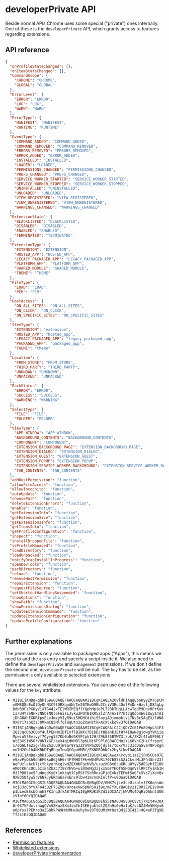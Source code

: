 # developerPrivate API

Beside normal APIs Chrome uses some special ("private") ones internally. One of these is the `developerPrivate` API, which grants
access to features regarding extensions.

## API reference

```json
{
  "onProfileStateChanged": {},
  "onItemStateChanged": {},
  "CommandScope": {
    "CHROME": "CHROME",
    "GLOBAL": "GLOBAL"
  },
  "ErrorLevel": {
    "ERROR": "ERROR",
    "LOG": "LOG",
    "WARN": "WARN"
  },
  "ErrorType": {
    "MANIFEST": "MANIFEST",
    "RUNTIME": "RUNTIME"
  },
  "EventType": {
    "COMMAND_ADDED": "COMMAND_ADDED",
    "COMMAND_REMOVED": "COMMAND_REMOVED",
    "ERRORS_REMOVED": "ERRORS_REMOVED",
    "ERROR_ADDED": "ERROR_ADDED",
    "INSTALLED": "INSTALLED",
    "LOADED": "LOADED",
    "PERMISSIONS_CHANGED": "PERMISSIONS_CHANGED",
    "PREFS_CHANGED": "PREFS_CHANGED",
    "SERVICE_WORKER_STARTED": "SERVICE_WORKER_STARTED",
    "SERVICE_WORKER_STOPPED": "SERVICE_WORKER_STOPPED",
    "UNINSTALLED": "UNINSTALLED",
    "UNLOADED": "UNLOADED",
    "VIEW_REGISTERED": "VIEW_REGISTERED",
    "VIEW_UNREGISTERED": "VIEW_UNREGISTERED",
    "WARNINGS_CHANGED": "WARNINGS_CHANGED"
  },
  "ExtensionState": {
    "BLACKLISTED": "BLACKLISTED",
    "DISABLED": "DISABLED",
    "ENABLED": "ENABLED",
    "TERMINATED": "TERMINATED"
  },
  "ExtensionType": {
    "EXTENSION": "EXTENSION",
    "HOSTED_APP": "HOSTED_APP",
    "LEGACY_PACKAGED_APP": "LEGACY_PACKAGED_APP",
    "PLATFORM_APP": "PLATFORM_APP",
    "SHARED_MODULE": "SHARED_MODULE",
    "THEME": "THEME"
  },
  "FileType": {
    "LOAD": "LOAD",
    "PEM": "PEM"
  },
  "HostAccess": {
    "ON_ALL_SITES": "ON_ALL_SITES",
    "ON_CLICK": "ON_CLICK",
    "ON_SPECIFIC_SITES": "ON_SPECIFIC_SITES"
  },
  "ItemType": {
    "EXTENSION": "extension",
    "HOSTED_APP": "hosted_app",
    "LEGACY_PACKAGED_APP": "legacy_packaged_app",
    "PACKAGED_APP": "packaged_app",
    "THEME": "theme"
  },
  "Location": {
    "FROM_STORE": "FROM_STORE",
    "THIRD_PARTY": "THIRD_PARTY",
    "UNKNOWN": "UNKNOWN",
    "UNPACKED": "UNPACKED"
  },
  "PackStatus": {
    "ERROR": "ERROR",
    "SUCCESS": "SUCCESS",
    "WARNING": "WARNING"
  },
  "SelectType": {
    "FILE": "FILE",
    "FOLDER": "FOLDER"
  },
  "ViewType": {
    "APP_WINDOW": "APP_WINDOW",
    "BACKGROUND_CONTENTS": "BACKGROUND_CONTENTS",
    "COMPONENT": "COMPONENT",
    "EXTENSION_BACKGROUND_PAGE": "EXTENSION_BACKGROUND_PAGE",
    "EXTENSION_DIALOG": "EXTENSION_DIALOG",
    "EXTENSION_GUEST": "EXTENSION_GUEST",
    "EXTENSION_POPUP": "EXTENSION_POPUP",
    "EXTENSION_SERVICE_WORKER_BACKGROUND": "EXTENSION_SERVICE_WORKER_BACKGROUND",
    "TAB_CONTENTS": "TAB_CONTENTS"
  },
  "addHostPermission": "function",
  "allowFileAccess": "function",
  "allowIncognito": "function",
  "autoUpdate": "function",
  "choosePath": "function",
  "deleteExtensionErrors": "function",
  "enable": "function",
  "getExtensionInfo": "function",
  "getExtensionSize": "function",
  "getExtensionsInfo": "function",
  "getItemsInfo": "function",
  "getProfileConfiguration": "function",
  "inspect": "function",
  "installDroppedFile": "function",
  "isProfileManaged": "function",
  "loadDirectory": "function",
  "loadUnpacked": "function",
  "notifyDragInstallInProgress": "function",
  "openDevTools": "function",
  "packDirectory": "function",
  "reload": "function",
  "removeHostPermission": "function",
  "repairExtension": "function",
  "requestFileSource": "function",
  "setShortcutHandlingSuspended": "function",
  "showOptions": "function",
  "showPath": "function",
  "showPermissionsDialog": "function",
  "updateExtensionCommand": "function",
  "updateExtensionConfiguration": "function",
  "updateProfileConfiguration": "function"
}
```

## Further explanations

The permission is only available to packaged apps ("Apps"), this means we need to add the `app` entry and specify a script inside it.
We also need to define the `developerPrivate` and `management` permissions. If we don't define the second one, `developerPrivate` will be null.
The `key` has to be set, as the permission is only available to selected extensions. 

There are several whitelisted extensions. You can use one of the following values for the `key` attribute:
- `MIIBIjANBgkqhkiG9w0BAQEFAAOCAQ8AMIIBCgKCAQEA2OvldPjAqgEboHyyZM7GpCMmGMSQ8aExOlQyOhN3C9fDRXqnAN/Ie20TEwD9Eb2CciV3Ru4Gm7PmDnkHzsljD84qLgBdN39FzPGDyViXTS442xTElWRZMZQfJYQpbMpiePL720kTHgLLAcwTgdP9DnvRPrKukIs/U4Y76NFk7NNbsNOc6FWisLJykw2POTB1RR5ZlZrA4Ax1P7kt7qQdomE6i8wy1TA1jDhG8AhEXKRfpyELvJmzyVIyR9uiSHDHCdihiS5oyjADjmmbklvL7Ns0cSAgEX/lWN8UX8r17zoKZzJ0MkmCQ5Nlfql8qUtn2oZXaHztkkAcXCxkq9/37QIDAQAB`
- `MIIBIjANBgkqhkiG9w0BAQEFAAOCAQ8AMIIBCgKCAQEAiC2CjQDYZcE1Pn8QHpLh1F32QiJqcO63CObY4ulPEHHmIDfIyflB2WXc7D1bDJtHBahkJEtHY4I8wN8gjowgYVKiiqMpwiuV7Evivyf7Qyvg537Kb0aBdGKVFCpk12H/Z9k835BTWZ3t/uk/ZK2r4fwUF06LYWtZ3XS1W5OrV0NTxGF/keX4qidKMDl3pKLNjKPSPl0G3WFEMui+L68VnC2HzCfrpyrC1/oGGLTa2xg/lkEZhzuUUjWsar8YazZYmVPmZQOjdyls/tGxrVac3IcDaSve40PuKgmmn7H2Gb1h4NKRbDTgBhqmIewQCGpuHMRf/EXNDROhNCx2byStkwIDAQAB`
- `MIIBIjANBgkqhkiG9w0BAQEFAAOCAQ8AMIIBCgKCAQEAwqXKrcvbi1a1IjFM5COs07Ee9xvPyOSh9dhEF6kwBGjAH6/4F7MHOfPk+W04PURi707E8SsS2iCkvrMiJPh4GnrZ3fWqFUzlsAcUljcYbkyorKxglwdZEXWbFgcKVR/uzuzXD8mOcuXRLu0YyVSdEGzhfZ1HkeMQCKEncUCL5ziE4ZkZJ7I8YVhVG+uiROeMg3zjxxSQrYHOfG5HOqmVslRPCfyiRbIHH3JPD0lax5FudngdKy0+1nkkqVJCpRSf75cRRnxGPjdEvNzTEFmf5oGFxSVs7iXoVQvNXB35Qfyw5rV6N+JyERdu6a7xEnz9lbw41m/noKInlfP+uBQuaQIDAQAB`
- `MIGfMA0GCSqGSIb3DQEBAQUAA4GNADCBiQKBgQDV/GMX7sjLe3ceUizalvfZK0qhsWnXcjJ3cCbYvXFo43Q2F7SZM8/0roex0wSpNRSO1j9c/m7YXLYBAOiy21ERRJEVEIvOvWp1LLeoBSsbQnnhSPKInqUrkA8fMRCqI0gHRUK3K7dIiOC2A7jkWUMs4DqRiQSkntUUGzVIoY6OYQIDAQAB`
- `MIGfMA0GCSqGSIb3DQEBAQUAA4GNADCBiQKBgQDIhi5zNAGD4SvQyCSVCj7KIt4w3OX0r9S7VFdxtzhagQVm58Kuz5XoJsbIhISEHjukldlZQZn9s0e9x1aK/s48ZJMe5KHyv6o0pYsslPEMro3aZG8bkPW9HMUMHe9uhyhw2DT90UMzWrOatOdj2QI41J+9Q4eP2TgXBTfJstE5QQIDAQAB`

## References

- [Permission features](https://github.com/chromium/chromium/blob/ef3c0b7e3f9387e57570cdfd6c7e65ee5add4ec9/chrome/common/extensions/api/_permission_features.json#L222)
- [Whitelisted extensions](https://stackoverflow.com/questions/35932942/how-to-load-build-chrome-app-extension-and-run-programmatically/35951201#35951201)
- [developerPrivate implementation](https://github.com/chromium/chromium/blob/ef3c0b7e3f9387e57570cdfd6c7e65ee5add4ec9/third_party/closure_compiler/externs/developer_private.js)
